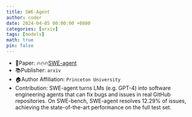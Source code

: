 ```yaml
---
title: SWE-Agent
author: coder
date: 2024-04-05 00:00:00 +0800
categories: [arxiv]
tags: [models]
math: true
pin: false
---
```


- 📙Paper: 🔥🔥🔥[SWE-agent](https://github.com/princeton-nlp/SWE-agent)
- 📚Publisher: `arxiv`
- 🏠Author Affiliation: `Princeton University`
- Contribution: SWE-agent turns LMs (e.g. GPT-4) into software engineering agents that can fix bugs and issues in real GitHub repositories. On SWE-bench, SWE-agent resolves 12.29% of issues, achieving the state-of-the-art performance on the full test set.

